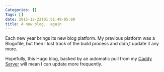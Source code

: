```yaml
---
Categories: []
Tags: []
date: 2015-12-22T01:51:49-05:00
title: A new blog.. again
---
```


Each new year brings its new blog platform.  My previous platform was
a Blogofile, but then I lost track of the build process and didn,t
update it any more.

Hopefully, this Hugo blog, backed by an automatic pull from my
[Caddy Server](https://caddyserver.com) will mean I can update more
frequently.
